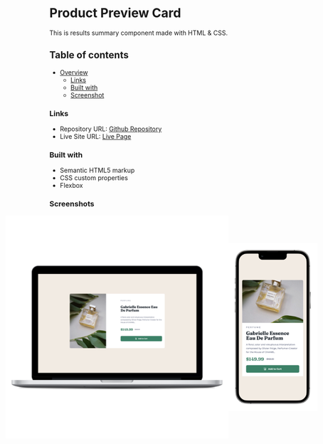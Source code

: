 # Product Preview Card

This is results summary component made with HTML & CSS.

## Table of contents

- [Overview](#overview)
    - [Links](#links)
    - [Built with](#built-with)
    - [Screenshot](#screenshot)

### Links

- Repository URL: [Github Repository](https://github.com/waldvoid/Front-end-Demos/tree/main/Product%20Preview%20Card)
- Live Site URL: [Live Page](https://ppcard-merte.netlify.app)

### Built with

- Semantic HTML5 markup
- CSS custom properties
- Flexbox

### Screenshots
<div style="display: flex; flex-wrap: nowrap; width: 100%; justify-content: center; align-items: center">
<img src="design/desktop.png" style="max-width: 500px; height: 100%;">
<img src="design/mobile.png" style="max-width: 200px; height: 100%;" >
</div>
